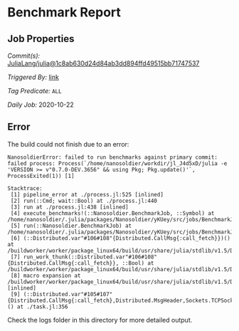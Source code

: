 # Benchmark Report

## Job Properties

*Commit(s):* [JuliaLang/julia@1c8ab630d24d84ab3dd894ffd49515bb71747537](https://github.com/JuliaLang/julia/commit/1c8ab630d24d84ab3dd894ffd49515bb71747537)

*Triggered By:* [link](https://github.com/JuliaLang/julia/commit/1c8ab630d24d84ab3dd894ffd49515bb71747537#commitcomment-43466261)

*Tag Predicate:* `ALL`

*Daily Job:* 2020-10-22

## Error

The build could not finish due to an error:

```
NanosoldierError: failed to run benchmarks against primary commit: failed process: Process(`/home/nanosoldier/workdir/jl_J4d5xD/julia -e 'VERSION >= v"0.7.0-DEV.3656" && using Pkg; Pkg.update()'`, ProcessExited(1)) [1]

Stacktrace:
 [1] pipeline_error at ./process.jl:525 [inlined]
 [2] run(::Cmd; wait::Bool) at ./process.jl:440
 [3] run at ./process.jl:438 [inlined]
 [4] execute_benchmarks!(::Nanosoldier.BenchmarkJob, ::Symbol) at /home/nanosoldier/.julia/packages/Nanosoldier/yKUey/src/jobs/BenchmarkJob.jl:266
 [5] run(::Nanosoldier.BenchmarkJob) at /home/nanosoldier/.julia/packages/Nanosoldier/yKUey/src/jobs/BenchmarkJob.jl:195
 [6] (::Distributed.var"#106#108"{Distributed.CallMsg{:call_fetch}})() at /buildworker/worker/package_linux64/build/usr/share/julia/stdlib/v1.5/Distributed/src/process_messages.jl:294
 [7] run_work_thunk(::Distributed.var"#106#108"{Distributed.CallMsg{:call_fetch}}, ::Bool) at /buildworker/worker/package_linux64/build/usr/share/julia/stdlib/v1.5/Distributed/src/process_messages.jl:79
 [8] macro expansion at /buildworker/worker/package_linux64/build/usr/share/julia/stdlib/v1.5/Distributed/src/process_messages.jl:294 [inlined]
 [9] (::Distributed.var"#105#107"{Distributed.CallMsg{:call_fetch},Distributed.MsgHeader,Sockets.TCPSocket})() at ./task.jl:356
```

Check the logs folder in this directory for more detailed output.


